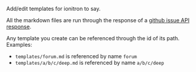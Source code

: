 Add/edit templates for ionitron to say.

All the markdown files are run through the response of a [github issue API response](https://developer.github.com/v3/issues/#get-a-single-issue).

Any template you create can be referenced through the id of its path. Examples:

- `templates/forum.md` is referenced by name `forum`
- `templates/a/b/c/deep.md` is referenced by name `a/b/c/deep`
